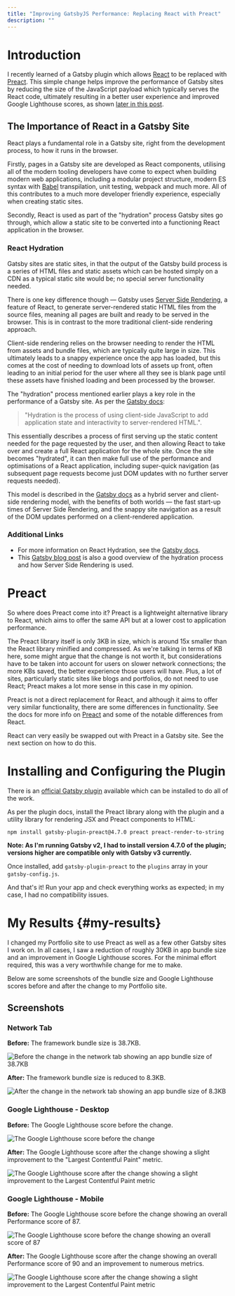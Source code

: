 ```yaml
---
title: "Improving GatsbyJS Performance: Replacing React with Preact"
description: ""
---
```


# Introduction

I recently learned of a Gatsby plugin which allows [React][react-url] to be replaced with [Preact][preact-url]. This simple
change helps improve the performance of Gatsby sites by reducing the size of the JavaScript payload which typically serves the
React code, ultimately resulting in a better user experience and improved Google Lighthouse scores, as shown
[later in this post](#my-results).

## The Importance of React in a Gatsby Site

React plays a fundamental role in a Gatsby site, right from the development process, to how it runs in the browser.

Firstly, pages in a Gatsby site are developed as React components, utilising all of the modern tooling developers have come to
expect when building modern web applications, including a modular project structure, modern ES syntax with [Babel][babel-url]
transpilation, unit testing, webpack and much more. All of this contributes to a much more developer friendly experience,
especially when creating static sites.

Secondly, React is used as part of the &quot;hydration&quot; process Gatsby sites go through, which allow a static site to be converted into a functioning React application in the browser.

### React Hydration

Gatsby sites are static sites, in that the output of the Gatsby build process is a series of HTML files and static assets which
can be hosted simply on a CDN as a typical static site would be; no special server functionality needed.

There is one key difference though &mdash; Gatsby uses [Server Side Rendering][gatsby-ssr-url], a feature of React, to generate server-rendered
static HTML files from the source files, meaning all pages are built and ready to be served in the browser. This is in
contrast to the more traditional client-side rendering approach.

Client-side rendering relies on the browser needing to render the HTML from assets and bundle files, which are typically
quite large in size. This ultimately leads to a snappy experience once the app has loaded, but this comes at the cost of
needing to download lots of assets up front, often leading to an initial period for the user where all they see is blank page
until these assets have finished loading and been processed by the browser.

The &quot;hydration&quot; process mentioned earlier plays a key role in the performance of a Gatsby site. As per the
[Gatsby docs][gatsby-hydration]:

> &quot;Hydration is the process of using client-side JavaScript to add application state
> and interactivity to server-rendered HTML.&quot;.

This essentially describes a process of first serving up the static content needed for the page requested by the
user, and then allowing React to take over and create a full React application for the whole site. Once the site becomes
&quot;hydrated&quot;, it can then make full use of the performance and optimisations of a React application, including
super-quick navigation (as subsequent page requests become just DOM updates with no further server requests needed).

This model is described in the [Gatsby docs][gatsby-hydration] as a hybrid server and client-side rendering model, with the benefits of both worlds &mdash; the fast start-up times of Server Side Rendering, and the snappy site navigation as a result of the DOM updates performed on a client-rendered application.

### Additional Links

-   For more information on React Hydration, see the [Gatsby docs][gatsby-react-hydration].
-   This [Gatsby blog post][gatsby-ssr-hydration-blog-post] is also a good overview of the hydration process and how Server
    Side Rendering is used.

# Preact

So where does Preact come into it? Preact is a lightweight alternative library to React, which aims to offer the same API
but at a lower cost to application performance.

The Preact library itself is only 3KB in size, which is around 15x smaller than the React library minified and compressed.
As we're talking in terms of KB here, some might argue that the change is not worth it, but considerations have to be taken
into account for users on slower network connections; the more KBs saved, the better experience those users will have.
Plus, a lot of sites, particularly static sites like blogs and portfolios, do not need to use React; Preact makes a lot
more sense in this case in my opinion.

Preact is not a direct replacement for React, and although it aims to offer very similar functionality, there are some
differences in functionality. See the docs for more info on [Preact][preact-url] and some of the notable differences from React.

React can very easily be swapped out with Preact in a Gatsby site. See the next section on how to do this.

# Installing and Configuring the Plugin

There is an [official Gatsby plugin][gatsby-preact-plugin-url] available which can be installed to do all of the work.

As per the plugin docs, install the Preact library along with the plugin and a utility library for rendering JSX and Preact
components to HTML:

```
npm install gatsby-plugin-preact@4.7.0 preact preact-render-to-string
```

**Note: As I'm running Gatsby v2, I had to install version 4.7.0 of the plugin; versions higher are compatible only with
Gatsby v3 currently.**

Once installed, add `gatsby-plugin-preact` to the `plugins` array in your `gatsby-config.js`.

And that's it! Run your app and check everything works as expected; in my case, I had no compatibility issues.

# My Results {#my-results}

I changed my Portfolio site to use Preact as well as a few other Gatsby sites I work on. In all cases, I saw a reduction
of roughly 30KB in app bundle size and an improvement in Google Lighthouse scores. For the minimal effort required, this
was a very worthwhile change for me to make.

Below are some screenshots of the bundle size and Google Lighthouse scores before and after the change to my Portfolio site.

## Screenshots

### Network Tab

**Before:** The framework bundle size is 38.7KB.

<img src="./before-network-tab.png" alt="Before the change in the network tab showing an app bundle size of 38.7KB">

**After:** The framework bundle size is reduced to 8.3KB.

<img src="./after-network-tab.png" alt="After the change in the network tab showing an app bundle size of 8.3KB">

### Google Lighthouse - Desktop

**Before:** The Google Lighthouse score before the change.

<img src="./before-lighthouse-desktop.png" alt="The Google Lighthouse score before the change">

**After:** The Google Lighthouse score after the change showing a slight improvement to the "Largest Contentful Paint" metric.

<img src="./after-lighthouse-desktop.png" alt="The Google Lighthouse score after the change showing a slight improvement to the Largest Contentful Paint metric">

### Google Lighthouse - Mobile

**Before:** The Google Lighthouse score before the change showing an overall Performance score of 87.

<img src="./before-lighthouse-mobile.png" alt="The Google Lighthouse score before the change showing an overall score of 87">

**After:** The Google Lighthouse score after the change showing an overall Performance score of 90 and an improvement to numerous metrics.

<img src="./after-lighthouse-mobile.png" alt="The Google Lighthouse score after the change showing a slight improvement to the Largest Contentful Paint metric">

[react-url]: https://reactjs.org/
[preact-url]: https://preactjs.com/
[babel-url]: https://babeljs.io/
[gatsby-hydration]: https://www.gatsbyjs.com/docs/glossary/hydration/
[gatsby-react-hydration]: https://www.gatsbyjs.com/docs/conceptual/react-hydration/
[gatsby-ssr-url]: https://www.gatsbyjs.com/docs/glossary/server-side-rendering/
[gatsby-preact-plugin-url]: https://www.gatsbyjs.com/plugins/gatsby-plugin-preact/?=preact
[gatsby-ssr-hydration-blog-post]: https://www.gatsbyjs.com/blog/2020-01-30-why-gatsby-is-better-with-javascript/
